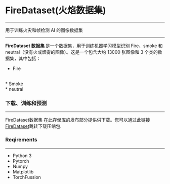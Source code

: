 
# FireDataset(火焰数据集)
___
用于训练火灾和帧检测 AI 的图像数据集
___
<strong> FireDataset 数据集 </strong> 是一个数据集，用于训练机器学习模型识别 Fire、smoke 和 neutral（没有火或烟雾的图像）。这是一个包含大约 13000 张图像和 3 个类的数据集，其中包括：<br>
* Fire 
<br>
* Smoke
<br>
* neutral 
<br>

### 下载、训练和预测
___
FireDataset数据集 在此存储库的发布部分提供供下载。您可以通过此链接[FireDataset](https://github.com/wengjinfang/FireDataset/releases/download/v1)跳转下载压缩包.

### Reqirements
___
* Python 3
* Pytorch
* Numpy
* Matplotlib
* TorchFussion

